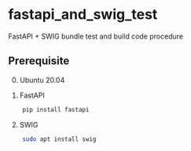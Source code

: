 # fastapi_and_swig_test
FastAPI + SWIG bundle test and build code procedure

## Prerequisite

0. Ubuntu 20.04

1. FastAPI

```bash
    pip install fastapi
```

2. SWIG

```bash
    sudo apt install swig
```

## 